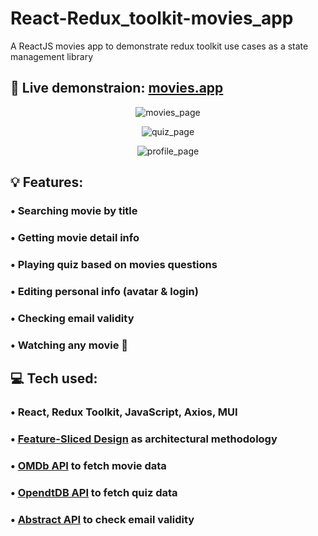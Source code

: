 # React-Redux_toolkit-movies_app
A ReactJS movies app to demonstrate redux toolkit use cases as a state management library

## 🎥 Live demonstraion: [movies.app](https://comeall09.github.io/movies_app)

<p align='center'>
  <img src='https://i.ibb.co/pyShXCQ/movies.png' alt='movies_page'/>  
</p>
<p align='center'>
  <img src='https://i.ibb.co/tcS81Jk/quiz.png' alt='quiz_page'/>  
</p>
<p align='center'>
  <img src='https://i.ibb.co/brzfq6T/profile.png' alt='profile_page'/>  
</p>

## 💡 Features:  

### • Searching movie by title  
### • Getting movie detail info  
### • Playing quiz based on movies questions  
### • Editing personal info (avatar & login)  
### • Checking email validity  
### • Watching any movie 🤫  

## 💻 Tech used:

### • React, Redux Toolkit, JavaScript, Axios, MUI

### • [Feature-Sliced Design](https://feature-sliced.design/) as architectural methodology

### • [OMDb API](https://www.omdbapi.com/) to fetch movie data

### • [OpendtDB API](https://www.opentdb.com/) to fetch quiz data

### • [Abstract API](abstractapi.com) to check email validity